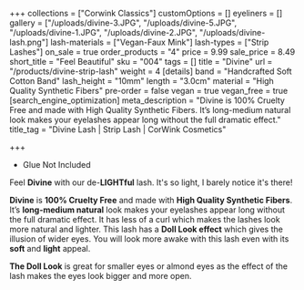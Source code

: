 +++
collections = ["Corwink Classics"]
customOptions = []
eyeliners = []
gallery = ["/uploads/divine-3.JPG", "/uploads/divine-5.JPG", "/uploads/divine-1.JPG", "/uploads/divine-2.JPG", "/uploads/divine-lash.png"]
lash-materials = ["Vegan-Faux Mink"]
lash-types = ["Strip Lashes"]
on_sale = true
order_products = "4"
price = 9.99
sale_price = 8.49
short_title = "Feel Beautiful"
sku = "004"
tags = []
title = "Divine"
url = "/products/divine-strip-lash"
weight = 4
[details]
band = "Handcrafted Soft Cotton Band"
lash_height = "10mm"
length = "3.0cm"
material = "High Quality Synthetic Fibers"
pre-order = false
vegan = true
vegan_free = true
[search_engine_optimization]
meta_description = "Divine is 100% Cruelty Free and made with High Quality Synthetic Fibers. It’s long-medium natural look makes your eyelashes appear long without the full dramatic effect."
title_tag = "Divine Lash | Strip Lash | CorWink Cosmetics"

+++
* Glue Not Included

Feel **Divine** with our de-**LIGHTful** lash. It's so light, I barely notice it's there!

**Divine** is **100% Cruelty Free** and made with **High Quality Synthetic Fibers**. It’s **long-medium natural** look makes your eyelashes appear long without the full dramatic effect. It has less of a curl which makes the lashes look more natural and lighter. This lash has a **Doll Look effect** which gives the illusion of wider eyes. You will look more awake with this lash even with its **soft** and **light** appeal.

**The Doll Look** is great for smaller eyes or almond eyes as the effect of the lash makes the eyes look bigger and more open.